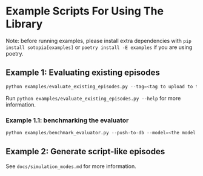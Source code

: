 # Example Scripts For Using The Library

Note: before running examples, please install extra dependencies with `pip install sotopia[examples]` or `poetry install -E examples` if you are using poetry.

## Example 1: Evaluating existing episodes

```python
python examples/evaluate_existing_episodes.py --tag=<tag to upload to the database> --model=<the model used to re-evaluate the existing episodes> --batch_size=<batch size used for evaluation> --push-to-db
```

Run ```python examples/evaluate_existing_episodes.py --help``` for more information.

### Example 1.1: benchmarking the evaluator
```python
python examples/benchmark_evaluator.py --push-to-db --model=<the model used to be evaluated as evaluator> --tag=<tag to upload to the database> --batch_size=10
```

## Example 2: Generate script-like episodes
See `docs/simulation_modes.md` for more information.
